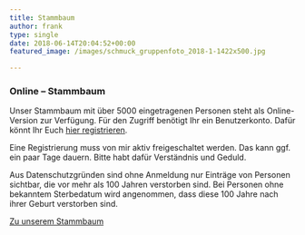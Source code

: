 ```yaml
---
title: Stammbaum
author: frank
type: single
date: 2018-06-14T20:04:52+00:00
featured_image: /images/schmuck_gruppenfoto_2018-1-1422x500.jpg

---
```


### Online &#8211; Stammbaum

Unser Stammbaum mit über 5000 eingetragenen Personen steht als Online-Version zur Verfügung. Für den Zugriff benötigt Ihr ein Benutzerkonto. Dafür könnt Ihr Euch [hier registrieren][1].

Eine Registrierung muss von mir aktiv freigeschaltet werden. Das kann ggf. ein paar Tage dauern. Bitte habt dafür Verständnis und Geduld.

Aus Datenschutzgründen sind ohne Anmeldung nur Einträge von Personen sichtbar, die vor mehr als 100 Jahren verstorben sind. Bei Personen ohne bekanntem Sterbedatum wird angenommen, dass diese 100 Jahre nach ihrer Geburt verstorben sind.

[Zu unserem Stammbaum](https://stammbaum.grossgasteiger.de)

[1]: https://stammbaum.grossgasteiger.de/index.php?route=%2Flogin%2Fgrossgasteiger&url=https%3A%2F%2Fstammbaum.grossgasteiger.de%2Findex.php%3Froute%3D%252Ftree%252Fgrossgasteiger%252Fmy-page
